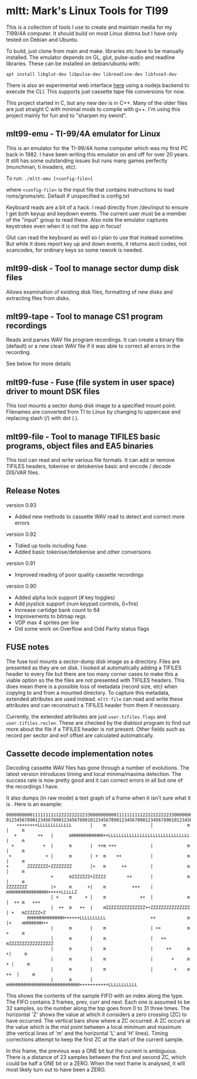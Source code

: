 mltt: Mark's Linux Tools for TI99
=================================

This is a collection of tools I use to create and maintain media for my TI99/4A
computer.  It should build on most Linux distros but I have only tested on
Debian and Ubuntu.

To build, just clone from main and make.  libraries etc have to be manually installed.
The emulator depends on GL, glut, pulse-audio and readline libraries.  These can be installed on debian/ubuntu with:

    apt install libglut-dev libpulse-dev libreadline-dev libfuse3-dev

There is also an experimental web interface [here][1] using a
nodejs backend to execute the CLI.  This supports just cassette tape file
conversions for now.

This project started in C, but any new dev is in C++.  Many of the older files
are just straight C with minimal mods to compile with g++.  I'm using this
project mainly for fun and to "sharpen my sword".

mlt99-emu - TI-99/4A emulator for Linux
---------------------------------------

This is an emulator for the TI-99/4A home computer which was my first PC back in
1982.  I have been writing this emulator on and off for over 20 years.  It still
has some outstanding issues but runs many games perfectly (munchman, ti
invaders, etc).

To run: `./mltt-emu [<config-file>]`

where `<config-file>` is the input file that contains instructions to load
roms/groms/etc.  Default if unspecified is config.txt

Keyboard reads are a bit of a hack.  I read directly from /dev/input to ensure I
get both keyup and keydown events.  The current user must be a member of the
"input" group to read these.  Also note the emulator captures keystrokes even
when it is not the app in focus!

Glut can read the keyboard as well so I plan to use that instead sometime.  But
while it does report key up and down events, it returns ascii codes, not
scancodes, for ordinary keys so some rework is needed.

mlt99-disk - Tool to manage sector dump disk files
--------------------------------------------------

Allows examination of existing disk files, formatting of new disks and
extracting files from disks.

mlt99-tape - Tool to manage CS1 program recordings
--------------------------------------------------

Reads and parses WAV file program recordings.  It can create a binary file
(default) or a new clean WAV file if it was able to correct all errors in the
recording.

See below for more details

mlt99-fuse - Fuse (file system in user space) driver to mount DSK files
-----------------------------------------------------------------------

This tool mounts a sector dump disk image to a specified mount point.  Filenames
are converted from TI to Linux by changing to uppercase and replacing slash (/)
with dot (.).

mlt99-file - Tool to manage TIFILES basic programs, object files and EA5 binaries
---------------------------------------------------------------------------------

This tool can read and write various file formats.  It can add or remove TIFILES
headers, tokenise or detokenise basic and encode / decode DIS/VAR files.


Release Notes
-------------

version 0.93
* Added new methods to cassette WAV read to detect and correct more errors

version 0.92
* Tidied up tools including fuse.
* Added basic tokenise/detokenise and other conversions

version 0.91
* Improved reading of poor quality cassette recordings

version 0.90
* Added alpha lock support (# key toggles)
* Add joystick support (num keypad controls, 0=fire)
* Increase cartidge bank count to 64
* Improvements to bitmap regs
* VDP max 4 sprites per line
* Did some work on Overflow and Odd Parity status flags

FUSE notes
----------
The fuse tool mounts a sector-dump disk image as a directory.  Files are
presented as they are on disk.  I looked at automatically adding a TIFILES
header to every file but there are too many corner cases to make this a viable
option so the the files are not presented with TIFILES headers.  This does mean
there is a possible loss of metadata (record size, etc) when copying to and from
a mounted directory.  To capture this metadata, extended attributes are used
instead.  `mltt-file` can read and write these attributes and can reconstruct a
TIFILES header from them if necessary.

Currently, the extended attributes are just `user.tifiles.flags` and
`user.tifiles.reclen`.  These are checked by the disktool program to find out more
about the file if a TIFILES header is not present.  Other fields such as record
per sector and eof offset are calculated automatically.

Cassette decode implementation notes
------------------------------------
Decoding cassette WAV files has gone through a number of evolutions.  The latest
version introduces timing and local minima/maxima detection.  The success rate
is now pretty good and it can correct errors in all but one of the recordings I
have.

It also dumps (in raw mode) a text graph of a frame when it isn't sure what it
is .  Here is an example:
```
000000000011111111112222222222330000000000111111111122222222223300000000001111111111222222222233
012345678901234567890123456789010123456789012345678901234567890101234567890123456789012345678901
    ++++++++LLLLLLLLLLLLL       |    m                 |             m          |     m
   +        ++   |      mHHHHHHHHHHHH++LLLLLLLLLLLLLLLLLLLLLLLLLLLLLLL          |     m
  +           +  |      m       |  ++m +++             |             m          |     m
 +             + |      m       | +  m    ++           |             m          |     m
+       ZZZZZZZZ+ZZZZZZZZ       |+   m      ++         |             m          |     m
                 +      mZZZZZZZ+ZZZZZ        ++       |             m          |     m
ZZZZZZZZ         |+     m      +|    m          +++    |             mHHHHHHHHHHHHHHH+++++LLLLLZ
                 | +    m     + |    m             ++  |             m          |  ++ m   +++
                 |  ++  m   ++  |    mZZZZZZZZZZZZZZZ++ZZZZZZZZZZZZZZZ          | +   mZZZZZZ+Z
        HHHHHHHHHHHHHH++++++LLLLLLLLLL                 ++            m          |+    mHHHHHHH++
                 |      m       |    m                 | ++          m          +     m
                 |      m       |    m                 |   ++        mZZZZZZZZZZZZZZZZZ
                 |      m       |    m                 |     ++      m         +|     m
                 |      m       |    m                 |       +     m        + |     m
                 |      m       |    m                 |        +    m      ++  |     m
                 |      m       |    mHHHHHHHHHHHHHHHHHHHHHHHHHHH+++++++++++LLLLLLLLLLL
```

This shows the contents of the sample FIFO with an index along the type.  The
FIFO contains 3 frames, prev, curr and next.  Each one is assumed to be 32
samples, so the number along the top goes from 0 to 31 three times.  The
horizontal 'Z' shows the value at which it considers a zero crossing (ZC) to
have occurred.  The vertical bars show where a ZC occurred.  A ZC occurs at the
value which is the mid point between a local minimum and maximum (the vertical
lines of 'm' and the horizontal 'L' and 'H' lines).  Timing corrections attempt
to keep the first ZC at the start of the current sample.

In this frame, the previous was a ONE bit but the current is ambiguous.  There
is a distance of 23 samples between the first and second ZC, which could be half
a ONE bit or a ZERO.   When the next frame is analysed, it will most likely turn
out to have been a ZERO.

[1]: https://www.burkley.net/script
